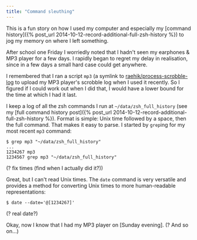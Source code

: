 ```yaml
---
title: "Command sleuthing"
---
```


This is a fun story on how I used my computer and especially my [command
history]({% post_url 2014-10-12-record-additional-full-zsh-history %})
to jog my memory on where I left something.

After school one Friday I worriedly noted that I hadn't seen my
earphones & MP3 player for a few days. I rapidly began to regret my
delay in realisation, since in a few days a small hard case could get
anywhere.

I remembered that I ran a script `mp3` (a symlink to
[raehik/process-scrobble-log](!GitHub) to upload my MP3 player's
scrobble log when I used it recently. So I figured if I could work out
when I did that, I would have a lower bound for the time at which I had
it last.

I keep a log of all the zsh commands I run at `~/data/zsh_full_history`
(see my [full command history post]({% post_url
2014-10-12-record-additional-full-zsh-history %}). Format is simple:
Unix time followed by a space, then the full command. That makes it easy
to parse. I started by `grep`ing for my most recent `mp3` command:

    $ grep mp3 "~/data/zsh_full_history"
    ...
    1234267 mp3
    1234567 grep mp3 "~/data/zsh_full_history"

(? fix times (find when I actually did it?))

Great, but I can't read Unix times. The `date` command is very versatile
and provides a method for converting Unix times to more human-readable
representations:

    $ date --date='@[1234267]'

(? real date?)

Okay, now I know that I had my MP3 player on [Sunday evening]. (? And so
on...)
